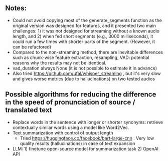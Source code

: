 ## Notes:
 - Could not avoid copying most of the generate_segments function as the original version was designed for features, and it presented two main challenges: 1) it was not designed for streaming without a known audio length, and 2) when fed short segments (e.g., 3000 milliseconds), it could run a few times with shorter parts of the segment. (However, it can be refactored) 
 - Compared to the non-streaming method, there are inevitable differences such as chunk-wise feature extraction, resampling, VAD: potential reasons why the results may not be identical.
 - vad_duration always None (it is not possible to estimate it in advance)
 - Also tried https://github.com/ufal/whisper_streaming , but it's very slow and gives worse metrics (due to hallucinations) on two tested audios


## Possible algorithms for reducing the difference in the speed of pronunciation of source / translated text
 - Replace words in the sentence with longer or shorter synonyms: retrieve contextually similar words using a model like Word2Vec.
 - Text summarization with control of output length
    - Tried https://huggingface.co/facebook/bart-large-cnn . Very low quality results (hallucinations) in case of text expansion
 - LLM: 1) finetune open-source model for summarization task 2) OpenAI API
